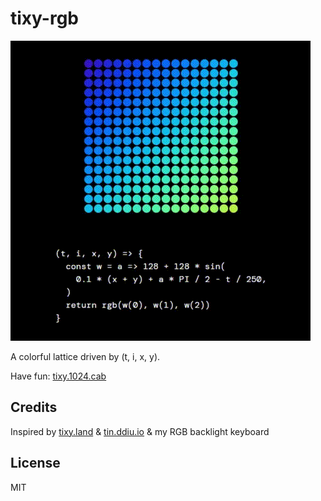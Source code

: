 # tixy-rgb

![Colorful lattice](./screenshot/main.gif)

A colorful lattice driven by (t, i, x, y).

Have fun: [tixy.1024.cab](https://tixy.1024.cab/)

## Credits

Inspired by [tixy.land](https://tixy.land) & [tin.ddiu.io](https://tin.ddiu.io) & my RGB backlight keyboard

## License

MIT
